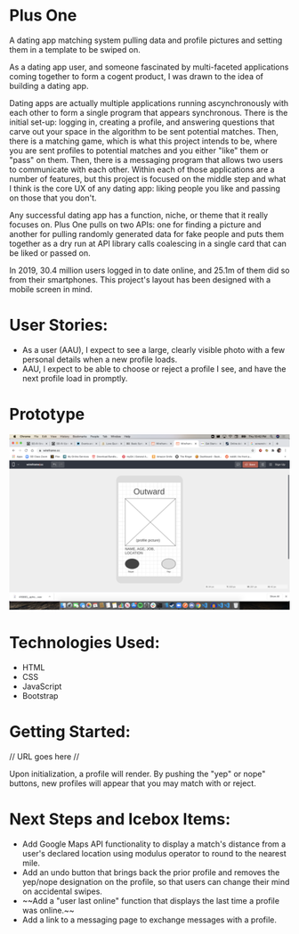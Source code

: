 # Plus One
A dating app matching system pulling data and profile pictures and setting them in a template to be swiped on. 

As a dating app user, and someone fascinated by multi-faceted applications coming together to form a cogent product, I was drawn to the idea of building a dating app. 

Dating apps are actually multiple applications running ascynchronously with each other to form a single program that appears synchronous. There is the initial set-up: logging in, creating a profile, and answering questions that carve out your space in the algorithm to be sent potential matches. Then, there is a matching game, which is what this project intends to be, where you are sent profiles to potential matches and you either "like" them or "pass" on them. Then, there is a messaging program that allows two users to communicate with each other. Within each of those applications are a number of features, but this project is focused on the middle step and what I think is the core UX of any dating app: liking people you like and passing on those that you don't.

Any successful dating app has a function, niche, or theme that it really focuses on. Plus One pulls on two APIs: one for finding a picture and another for pulling randomly generated data for fake people and puts them together as a dry run at API library calls coalescing in a single card that can be liked or passed on.

In 2019, 30.4 million users logged in to date online, and 25.1m of them did so from their smartphones. This project's layout has been designed with a mobile screen in mind. 

# User Stories:

<ul>
    <li>As a user (AAU), I expect to see a large, clearly visible photo with a few personal details when a new profile loads.</li>
    <li>AAU, I expect to be able to choose or reject a profile I see, and have the next profile load in promptly.</li>
</ul>

# Prototype

![Check out the swiping page here](./images/Preview.png "Check out the swiping page here")

# Technologies Used:

<ul>
    <li>HTML</li>
    <li>CSS</li>
    <li>JavaScript</li>
    <li>Bootstrap</li>
</ul>

# Getting Started:

// URL goes here //

Upon initialization, a profile will render. By pushing the "yep" or nope" buttons, new profiles will appear that you may match with or reject.

# Next Steps and Icebox Items:

<ul>
    <li>Add Google Maps API functionality to display a match's distance from a user's declared location using modulus operator to round to the nearest mile. </li>
    <li>Add an undo button that brings back the prior profile and removes the yep/nope designation on the profile, so that users can change their mind on accidental swipes.</li>
    <li>~~Add a "user last online" function that displays the last time a profile was online.~~</li>
    <li>Add a link to a messaging page to exchange messages with a profile.</li>